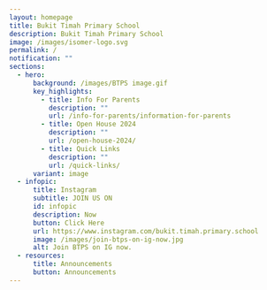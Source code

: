 ```yaml
---
layout: homepage
title: Bukit Timah Primary School
description: Bukit Timah Primary School
image: /images/isomer-logo.svg
permalink: /
notification: ""
sections:
  - hero:
      background: /images/BTPS image.gif
      key_highlights:
        - title: Info For Parents
          description: ""
          url: /info-for-parents/information-for-parents
        - title: Open House 2024
          description: ""
          url: /open-house-2024/
        - title: Quick Links
          description: ""
          url: /quick-links/
      variant: image
  - infopic:
      title: Instagram
      subtitle: JOIN US ON
      id: infopic
      description: Now
      button: Click Here
      url: https://www.instagram.com/bukit.timah.primary.school
      image: /images/join-btps-on-ig-now.jpg
      alt: Join BTPS on IG now.
  - resources:
      title: Announcements
      button: Announcements
---
```

